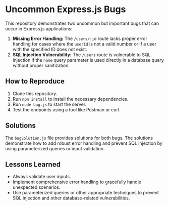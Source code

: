# Uncommon Express.js Bugs

This repository demonstrates two uncommon but important bugs that can occur in Express.js applications:

1. **Missing Error Handling:** The `/users/:id` route lacks proper error handling for cases where the `userId` is not a valid number or if a user with the specified ID does not exist.
2. **SQL Injection Vulnerability:** The `/users` route is vulnerable to SQL injection if the `name` query parameter is used directly in a database query without proper sanitization.

## How to Reproduce

1. Clone this repository.
2. Run `npm install` to install the necessary dependencies.
3. Run `node bug.js` to start the server.
4. Test the endpoints using a tool like Postman or curl.

## Solutions

The `bugSolution.js` file provides solutions for both bugs. The solutions demonstrate how to add robust error handling and prevent SQL injection by using parameterized queries or input validation.

## Lessons Learned

* Always validate user inputs.
* Implement comprehensive error handling to gracefully handle unexpected scenarios.
* Use parameterized queries or other appropriate techniques to prevent SQL injection and other database-related vulnerabilities.